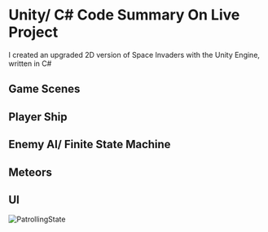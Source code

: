 # Unity/ C# Code Summary On Live Project
I created an upgraded 2D version of Space Invaders with the Unity Engine, written in C#


## Game Scenes

## Player Ship

## Enemy AI/ Finite State Machine

## Meteors

## UI

![PatrollingState](https://github.com/JeremyMarkWilcox/Unity-C-Sharp-Code-Summary/assets/150622088/c547acd4-f892-4031-8929-7baf623e33c2)





